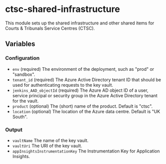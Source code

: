 # ctsc-shared-infrastructure

This module sets up the shared infrastructure and other shared items for Courts & Tribunals Service Centres (CTSC).

## Variables

### Configuration

- `env` (required) The environment of the deployment, such as "prod" or "sandbox".
- `tenant_id` (required) The Azure Active Directory tenant ID that should be used for authenticating requests to the key vault.
- `jenkins_AAD_objectId` (required) The Azure AD object ID of a user, service principal or security group in the Azure Active Directory tenant for the vault.
- `product` (optional) The (short) name of the product. Default is "ctsc".
- `location` (optional) The location of the Azure data centre. Default is "UK South".

### Output

- `vaultName` The name of the key vault.
- `vaultUri` The URI of the key vault.
- `appInsightsInstrumentationKey` The Instrumentation Key for Application Insights.
